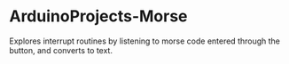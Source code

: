 # ArduinoProjects-Morse
Explores interrupt routines by listening to morse code entered through the button, and converts to text.
